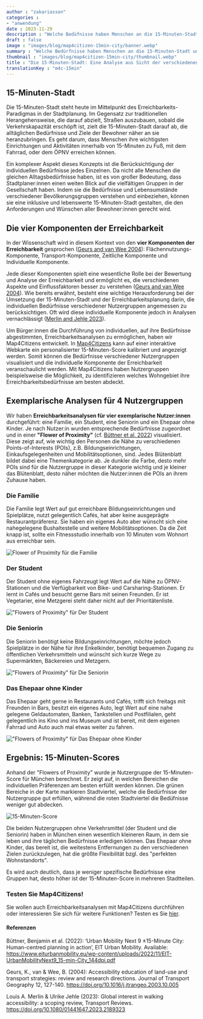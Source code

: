 ```yaml
---
author : "zakariasson"
categories : 
- "anwendung"
date : 2023-11-29
description : "Welche Bedüfnisse haben Menschen an die 15-Minuten-Stadt und wie unterscheidet sich dies für verschiedene Nutzergruppen? Wir haben vier exemplarische Analysen durchgeführt."
draft : false
image : "images/blog/map4citizen-15min-city/banner.webp"
summary : "Welche Bedürfnisse haben Menschen an die 15-Minuten-Stadt und wie unterscheidet sich dies für verschiedene Nutzergruppen? Wir haben vier exemplarische Analysen durchgeführt."
thumbnail : "images/blog/map4citizen-15min-city/thumbnail.webp"
title : "Die 15-Minuten-Stadt: Eine Analyse aus Sicht der verschiedenen Nutzergruppen"
translationKey : "m4c-15min"
---
```


## 15-Minuten-Stadt

Die 15-Minuten-Stadt steht heute im Mittelpunkt des Erreichbarkeits-Paradigmas in der Stadtplanung. Im Gegensatz zur traditionellen Herangehensweise, die darauf abzielt, Straßen auszubauen, sobald die Verkehrskapazität erschöpft ist, zielt die 15-Minuten-Stadt darauf ab, die alltäglichen Bedürfnisse und Ziele der Bewohner näher an sie heranzubringen. Es geht darum, dass Menschen ihre wichtigsten Einrichtungen und Aktivitäten innerhalb von 15-Minuten zu Fuß, mit dem Fahrrad, oder dem ÖPNV erreichen können. 


Ein komplexer Aspekt dieses Konzepts ist die Berücksichtigung der individuellen Bedürfnisse jedes Einzelnen. Da nicht alle Menschen die gleichen Alltagsbedürfnisse haben, ist es von großer Bedeutung, dass Stadtplaner:innen einen weiten Blick auf die vielfältigen Gruppen in der Gesellschaft haben. Indem sie die Bedürfnisse und Lebensumstände verschiedener Bevölkerungsgruppen verstehen und einbeziehen, können sie eine inklusive und lebenswerte 15-Minuten-Stadt gestalten, die den Anforderungen und Wünschen aller Bewohner:innen gerecht wird. 

## Die vier Komponenten der Erreichbarkeit 

In der Wissenschaft wird in diesem Kontext von den **vier Komponenten der Erreichbarkeit** gesprochen ([Geurs and van Wee 2004](https://doi.org/10.1016/j.jtrangeo.2003.10.005)): Flächennutzungs-Komponente, Transport-Komponente, Zeitliche Komponente und Individuelle Komponente. 

Jede dieser Komponenten spielt eine wesentliche Rolle bei der Bewertung und Analyse der Erreichbarkeit und ermöglicht es, die verschiedenen Aspekte und Einflussfaktoren besser zu verstehen ([Geurs and van Wee 2004](https://doi.org/10.1016/j.jtrangeo.2003.10.005)). Wie bereits erwähnt, besteht eine wichtige Herausforderung bei der Umsetzung der 15-Minuten-Stadt und der Erreichbarkeitsplanung darin, die individuellen Bedürfnisse verschiedener Nutzergruppen angemessen zu berücksichtigen. Oft wird diese individuelle Komponente jedoch in Analysen vernachlässigt ([Merlin and Jehle 2023](https://doi.org/10.1080/01441647.2023.2189323)). 

Um Bürger:innen die Durchführung von individuellen, auf ihre Bedürfnisse abgestimmten, Erreichbarkeitsanalysen zu ermöglichen, haben wir Map4Citizens entwickelt. In [Map4Citizens](https://citizens.plan4better.de/ "Map4Citizens") kann auf einer interaktive Webkarte ein personalisierter 15-Minuten-Score kalibriert und angezeigt werden. Somit können die Bedürfnisse verschiedener Nutzergruppen visualisiert und die individuelle Komponente der Erreichbarkeit veranschaulicht werden. Mit Map4Citizens haben Nutzergruppen beispielsweise die Möglichkeit, zu identifizieren welches Wohngebiet ihre Erreichbarkeitsbedürfnisse am besten abdeckt. 

## Exemplarische Analysen für 4 Nutzergruppen  

Wir haben **Erreichbarkeitsanalysen für vier exemplarische Nutzer:innen** durchgeführt: eine Familie, ein Student, eine Seniorin und ein Ehepaar ohne Kinder. Je nach Nutzer:in wurden entsprechende Bedürfnisse zugeordnet und in einer **"Flower of Proximity"** (cf. [Büttner et al. 2022](https://www.eiturbanmobility.eu/wp-content/uploads/2022/11/EIT-UrbanMobilityNext9_15-min-City_144dpi.pdf)) visualisiert. Diese zeigt auf, wie wichtig den Personen die Nähe zu verschiedenen Points-of-Interests (POIs), z.B. Bildungseinrichtungen, Einkaufsgelegenheiten und Mobilitätsoptionen, sind. Jedes Blütenblatt bildet dabei eine Themenkategorie ab. Je dunkler die Farbe, desto mehr POIs sind für die Nutzergruppe in dieser Kategorie wichtig und je kleiner das Blütenblatt, desto näher möchten die Nutzer:innen die POIs an ihrem Zuhause haben. 


### Die Familie  
Die Familie legt Wert auf gut erreichbare Bildungseinrichtungen und Spielplätze, nutzt gelegentlich Cafés, hat aber keine ausgeprägte Restaurantpräferenz. Sie haben ein eigenes Auto aber wünscht sich eine nahegelegene Bushaltestelle und weitere Mobilitätsoptionen. Da die Zeit knapp ist, sollte ein Fitnessstudio innerhalb von 10 Minuten vom Wohnort aus erreichbar sein. 

![Flower of Proximity für die Familie](/images/blog/map4citizen-15min-city/family_de.webp "Flower of Proximity für die Familie")

### Der Student  

Der Student ohne eigenes Fahrzeugt legt Wert auf die Nähe zu ÖPNV-Stationen und die Verfügbarkeit von Bike- und Carsharing-Stationen. Er lernt in Cafés und besucht gerne Bars mit seinen Freunden. Er ist Vegetarier, eine Metzgerei steht daher nicht auf der Prioritätenliste. 

!["Flowers of Proximity" für Der Student](/images/blog/map4citizen-15min-city/student_de.webp "Flower of Proximity für den Student")

### Die Seniorin  

Die Seniorin benötigt keine Bildungseinrichtungen, möchte jedoch Spielplätze in der Nähe für ihre Enkelkinder, benötigt bequemen Zugang zu öffentlichen Verkehrsmitteln und wünscht sich kurze Wege zu Supermärkten, Bäckereien und Metzgern. 

!["Flowers of Proximity" für Die Seniorin](/images/blog/map4citizen-15min-city/senior_de.webp "Flower of Proximity für die Seniorin")

### Das Ehepaar ohne Kinder

Das Ehepaar geht gerne in Restaurants und Cafés, trifft sich freitags mit Freunden in Bars, besitzt ein eigenes Auto, legt Wert auf eine nahe gelegene Geldautomaten, Banken, Tankstellen und Postfilialen, geht gelegentlich ins Kino und ins Museum und ist bereit, mit dem eigenen Fahrrad und Auto auch mal etwas weiter zu fahren. 

!["Flowers of Proximity" für Das Ehepaar ohne Kinder](/images/blog/map4citizen-15min-city/couple_de.webp "Flower of Proximity für das Ehepaar ohne Kinder")

## Ergebnis: 15-Minuten-Scores

Anhand der "Flowers of Proximity" wurde je Nutzergruppe der 15-Minuten-Score für München berechnet. Er zeigt auf, in welchen Bereichen die individuellen Präferenzen am besten erfüllt werden können. Die grünen Bereiche in der Karte markieren Stadtviertel, welche die Bedürfnisse der Nutzergruppe gut erfüllen, während die roten Stadtviertel die Bedüfnisse weniger gut abdecken.

![15-Minuten-Score](/images/blog/map4citizen-15min-city/maps_de.webp "15-Minuten-Score")

Die beiden Nutzergruppen ohne Verkehrsmittel (der Student und die Seniorin) haben in München einen wesentlich kleineren Raum, in dem sie leben und ihre täglichen Bedürfnisse erledigen können. Das Ehepaar ohne Kinder, das bereit ist, die weitestens Entfernungen zu den verschiedenen Zielen zurückzulegen, hat die größte Flexibilität bzgl. des "perfekten Wohnstandorts".

Es wird auch deutlich, dass je weniger spezifische Bedürfnisse eine Gruppen hat, desto höher ist der 15-Minuten-Score in mehreren Stadtteilen. 

### Testen Sie Map4Citizens!  

Sie wollen auch Erreichbarkeitsanalysen mit Map4Citizens durchführen oder interessieren Sie sich für weitere Funktionen? Testen es Sie [hier](https://citizens.plan4better.de/ "Map4Citizens").


#### Referenzen 

Büttner, Benjamin et al. (2022): ‘Urban Mobility Next 9 ±15-Minute City: Human-centred planning in action’, EIT Urban Mobility. Available: https://www.eiturbanmobility.eu/wp-content/uploads/2022/11/EIT-UrbanMobilityNext9_15-min-City_144dpi.pdf

Geurs, K., van & Wee, B. (2004): Accessibility education of land-use and transport strategies: review and research directions. Journal of Transport Geography 12, 127-140. https://doi.org/10.1016/j.jtrangeo.2003.10.005  

Louis A. Merlin & Ulrike Jehle (2023): Global interest in walking accessibility: a scoping review, Transport Reviews. https://doi.org/10.1080/01441647.2023.2189323
